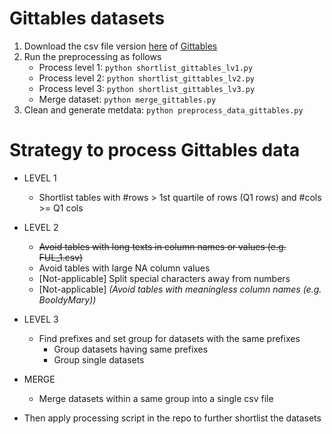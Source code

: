 # Gittables datasets

1. Download the csv file version [here](https://zenodo.org/record/6515973) of [Gittables](https://gittables.github.io/)
2. Run the preprocessing as follows
    * Process level 1: `python shortlist_gittables_lv1.py`
    * Process level 2: `python shortlist_gittables_lv2.py`
    * Process level 3: `python shortlist_gittables_lv3.py`
    * Merge dataset: `python merge_gittables.py`
3. Clean and generate metdata: `python preprocess_data_gittables.py`

# Strategy to process Gittables data

* LEVEL 1
    * Shortlist tables with #rows > 1st quartile of rows (Q1 rows) and #cols >= Q1 cols
* LEVEL 2
    * <s>Avoid tables with long texts in column names or values (e.g. FUL_1.csv)</s>
    * Avoid tables with large NA column values
    * [Not-applicable] Split special characters away from numbers 
    * [Not-applicable] *(Avoid tables with meaningless column names (e.g. BooldyMary))*
* LEVEL 3
    * Find prefixes and set group for datasets with the same prefixes
        * Group datasets having same prefixes
        * Group single datasets

* MERGE
    * Merge datasets within a same group into a single csv file

* Then apply processing script in the repo to further shortlist the datasets